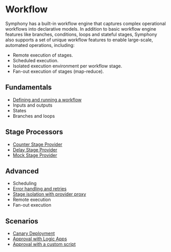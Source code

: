 # Workflow

Symphony has a built-in workflow engine that captures complex operational workflows into declarative models. In addition to basic workflow engine features like branches, conditions, loops and stateful stages, Symphony also supports a set of unique workflow features to enable large-scale, automated operations, including:
* Remote execution of stages. 
* Scheduled execution.
* Isolated execution environment per workflow stage.
* Fan-out execution of stages (map-reduce).

## Fundamentals

* [Defining and running a workflow](./define-campaigns.md)
* Inputs and outputs
* States
* Branches and loops

## Stage Processors 

* [Counter Stage Provider](./counter-provider.md)
* [Delay Stage Provider](./delay-provider.md)
* [Mock Stage Provider](./mock-provider.md)

## Advanced

* Scheduling
* [Error handling and retries](./error-handling.md)
* [Stage isolation with provider proxy](./provider-proxy.md)
* Remote execution
* Fan-out execution

## Scenarios

* [Canary Deployment](../scenarios/canary-deployment.md)
* [Approval with Logic Apps](../scenarios/gated-deployment-logic-app.md)
* [Approval with a custom script](../scenarios/gated-deployment-script.md)